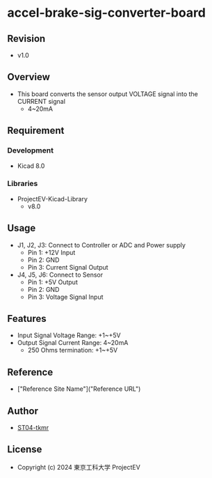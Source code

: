 # accel-brake-sig-converter-board

## Revision
- v1.0

## Overview
- This board converts the sensor output VOLTAGE signal into the CURRENT signal
    - 4~20mA

## Requirement
### Development
- Kicad 8.0
### Libraries
- ProjectEV-Kicad-Library
    - v8.0

## Usage
- J1, J2, J3: Connect to Controller or ADC and Power supply
    - Pin 1: +12V Input
    - Pin 2: GND
    - Pin 3: Current Signal Output
- J4, J5, J6: Connect to Sensor
    - Pin 1: +5V Output
    - Pin 2: GND
    - Pin 3: Voltage Signal Input

## Features
- Input Signal Voltage Range: +1~+5V
- Output Signal Current Range: 4~20mA
    - 250 Ohms termination: +1~+5V

## Reference
- ["Reference Site Name"]("Reference URL")

## Author
- [ST04-tkmr](https://github.com/ST04-tkmr)

## License
- Copyright (c) 2024 東京工科大学 ProjectEV
